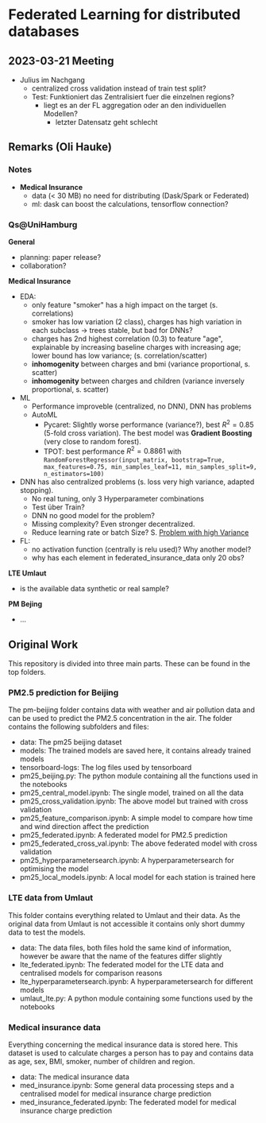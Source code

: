 # Federated Learning for distributed databases


## 2023-03-21 Meeting

- Julius im Nachgang
    - centralized cross validation instead of train test split?
    - Test: Funktioniert das Zentralisiert fuer die einzelnen regions?
        - liegt es an der FL aggregation oder an den individuellen Modellen?
            - letzter Datensatz geht schlecht

## Remarks (Oli Hauke)


### Notes

- **Medical Insurance**
    - data (< 30 MB) no need for distributing (Dask/Spark or Federated)
    - ml: dask can boost the calculations, tensorflow connection?

### Qs@UniHamburg

**General**
- planning: paper release? 
- collaboration?


**Medical Insurance**
- EDA: 
    - only feature "smoker" has a high impact on the target (s. correlations)
    - smoker has low variation (2 class), charges has high variation in each subclass -> trees stable, but bad for DNNs?
    - charges has 2nd highest correlation (0.3) to feature "age", explainable by increasing baseline charges with increasing age; lower bound has low variance;  (s. correlation/scatter)
    - **inhomogenity** between charges and bmi (variance proportional, s. scatter)
    - **inhomogenity** between charges and children (variance inversely proportional, s. scatter)
- ML
    - Performance improveble (centralized, no DNN), DNN has problems
    - AutoML 
        - Pycaret: Slightly worse performance (variance?), best $R^2= 0.85$ (5-fold cross variation). The best model was **Gradient Boosting** (very close to random forest).
        - TPOT: best performance $R^2 = 0.8861$ with `RandomForestRegressor(input_matrix, bootstrap=True, max_features=0.75, min_samples_leaf=11, min_samples_split=9, n_estimators=100)`
- DNN has also centralized problems (s. loss very high variance, adapted stopping). 
    - No real tuning, only 3 Hyperparameter combinations
    - Test über Train?
    - DNN no good model for the problem? 
    - Missing complexity? Even stronger decentralized.
    - Reduce learning rate or batch Size? S. [Problem with high Variance](https://www.quora.com/When-training-a-neural-network-what-does-it-mean-if-the-loss-on-the-validation-set-has-high-variance-e-g-it-goes-back-and-forth-each-epoch-between-good-and-bad-loss-How-do-I-know-when-to-stop-training-the-network)
- FL: 
    - no activation function (centrally is relu used)?  Why another model?
    - why has each element in  federated_insurance_data only 20 obs?

**LTE Umlaut**
- is the available data synthetic or real sample?

**PM Bejing**
- ...

## Original Work
This repository is divided into three main parts. These can be found in the top folders.

### PM2.5 prediction for Beijing

The pm-beijing folder contains data with weather and air pollution data and can be used to predict the PM2.5 concentration in the air. The folder contains the following subfolders and files:
* data: The pm25 beijing dataset
* models: The trained models are saved here, it contains already trained models
* tensorboard-logs: The log files used by tensorboard
* pm25_beijing.py: The python module containing all the functions used in the notebooks
* pm25_central_model.ipynb: The single model, trained on all the data
* pm25_cross_validation.ipynb: The above model but trained with cross validation
* pm25_feature_comparison.ipynb: A simple model to compare how time and wind direction affect the prediction
* pm25_federated.ipynb: A federated model for PM2.5 prediction
* pm25_federated_cross_val.ipynb: The above federated model with cross validation
* pm25_hyperparametersearch.ipynb: A hyperparametersearch for optimising the model
* pm25_local_models.ipynb: A local model for each station is trained here

### LTE data from Umlaut

This folder contains everything related to Umlaut and their data. As the original data from Umlaut is not accessible it contains only short dummy data to test the models.
* data: The data files, both files hold the same kind of information, however be aware that the name of the features differ slightly
* lte_federated.ipynb: The federated model for the LTE data and centralised models for comparison reasons
* lte_hyperparametersearch.ipynb: A hyperparametersearch for different models
* umlaut_lte.py: A python module containing some functions used by the notebooks

### Medical insurance data

Everything concerning the medical insurance data is stored here. This dataset is used to calculate charges a person has to pay and contains data as age, sex, BMI, smoker, number of children and region.
* data: The medical insurance data
* med_insurance.ipynb: Some general data processing steps and a centralised model for medical insurance charge prediction
* med_insurance_federated.ipynb: The federated model for medical insurance charge prediction


